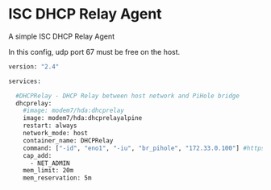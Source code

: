 # ISC DHCP Relay Agent

A simple ISC DHCP Relay Agent

In this config, udp port 67 must be free on the host.

```bash
version: "2.4"

services:

  #DHCPRelay - DHCP Relay between host network and PiHole bridge
  dhcprelay:
    #image: modem7/hda:dhcprelay
    image: modem7/hda:dhcprelayalpine
    restart: always
    network_mode: host
    container_name: DHCPRelay
    command: ["-id", "eno1", "-iu", "br_pihole", "172.33.0.100"] #https://fedoramagazine.org/build-network-bridge-fedora/
    cap_add:
      - NET_ADMIN
    mem_limit: 20m
    mem_reservation: 5m
```